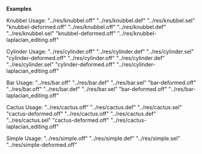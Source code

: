 
**Examples**

Knubbel Usage:
"../res/knubbel.off" "../res/knubbel.def" "../res/knubbel.sel" "knubbel-deformed.off"
"../res/knubbel.off" "../res/knubbel.def" "../res/knubbel.sel" "knubbel-deformed.off" "../res/knubbel-laplacian_editing.off"

Cylinder Usage:
"../res/cylinder.off" "../res/cylinder.def" "../res/cylinder.sel" "cylinder-deformed.off"
"../res/cylinder.off" "../res/cylinder.def" "../res/cylinder.sel" "cylinder-deformed.off" "../res/cylinder-laplacian_editing.off"

Bar Usage:
"../res/bar.off" "../res/bar.def" "../res/bar.sel" "bar-deformed.off"
"../res/bar.off" "../res/bar.def" "../res/bar.sel" "bar-deformed.off" "../res/bar-laplacian_editing.off"

Cactus Usage:
"../res/cactus.off" "../res/cactus.def" "../res/cactus.sel" "cactus-deformed.off"
"../res/cactus.off" "../res/cactus.def" "../res/cactus.sel" "cactus-deformed.off" "../res/cactus-laplacian_editing.off"

Simple Usage:
"../res/simple.off" "../res/simple.def" "../res/simple.sel" "../res/simple-deformed.off"
